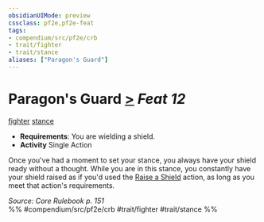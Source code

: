 ```yaml
---
obsidianUIMode: preview
cssclass: pf2e,pf2e-feat
tags:
- compendium/src/pf2e/crb
- trait/fighter
- trait/stance
aliases: ["Paragon's Guard"]
---
```

# Paragon's Guard  [>](rules/core-rulebook/chapter-9-playing-the-game.md#Actions "Single Action") *Feat 12*  
[fighter](rules/traits/fighter.md "Fighter Class Trait")  [stance](rules/traits/stance.md "Stance Combat Trait")  

- **Requirements**: You are wielding a shield.
- **Activity** Single Action

Once you've had a moment to set your stance, you always have your shield ready without a thought. While you are in this stance, you constantly have your shield raised as if you'd used the [Raise a Shield](rules/actions/raise-a-shield.md) action, as long as you meet that action's requirements.

*Source: Core Rulebook p. 151*  
%% #compendium/src/pf2e/crb #trait/fighter #trait/stance %%